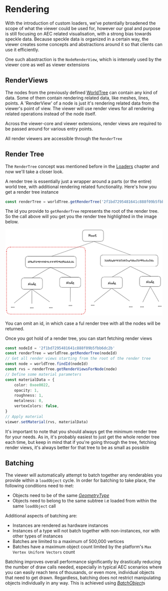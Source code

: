 # Rendering

With the introduction of custom loaders, we've potentially broadened the scope of what the viewer could be used for, however our goal and purpose is still focusing on AEC related visualisation, with a strong bias towards speckle data. Because speckle data is organized in a certain way, the viewer creates some concepts and abstractions around it so that clients can use it efficiently.

One such abastraction is the `NodeRenderView`, which is intensely used by the viewer core as well as viewer extensions

## RenderViews
The nodes from the previously defined [WorldTree](/viewer/viewer-data/#worldTree) can contain any kind of data. Some of them contain rendering related data, like meshes, lines, points. A 'RenderView' of a node is just it's rendering related data from the viewer's point of view. The viewer will use render views for all rendering related operations instead of the node itself.

Across the viewer-core and viewer extensions, render views are required to be passed around for various entry points. 

All render viewers are accessible through the `RenderTree`


## Render Tree
The `RenderTree` concept was mentioned before in the [Loaders]('/viewer-data') chapter and now we'll take a closer look. 

A render tree is essentially just a wrapper around a parts (or the entire) world tree, with additional rendering related functionality. Here's how you get a render tree instance
```typescript
const renderTree = worldTree.getRenderTree('2f1bd7295481641c888f09b5fbb6dc2b')
```
The id you provide to `getRenderTree` represents the root of the render tree. So the call above will you get you the render tree highlighted in the image below.

![Render Tree](./img/rendertree.png "Render Tree")

You can omit an id, in which case a ful  render tree with all the nodes will be returned. 

Once you got hold of a render tree, you can start fetching render views
```typescript
const nodeId = '2f1bd7295481641c888f09b5fbb6dc2b'
const renderTree = worldTree.getRenderTree(nodeId)
// Get all render views starting from the root of the render tree
const node = worldTree.findId(nodeId)
const rvs = renderTree.getRenderViewsForNode(node)
// Define some material parameters
const materialData = {
    color: 0xee0022,
    opacity: 1,
    roughness: 1,
    metalness: 0,
    vertexColors: false,
}
// Apply material
viewer.setMaterial(rvs, materialData)
```


It's important to note that you should always get the minimum render tree for your needs. As in, it's probably easiest to just get the whole render tree each time, but keep in mind that if you're going through the tree, fetching render views, it's always better for that tree to be as small as possible


## Batching
The viewer will automatically attempt to batch together any renderables you provide within a `loadObject` cycle. In order for batching to take place, the following conditions need to met:
- Objects need to be of the same  [*GeometryType*](/viewer/render-view-api.md#geometrytypeenum)
- Objects need to belong to the same subtree i.e loaded from within the same `loadObject` call

Additional aspects of batching are:
- Instances are rendered as hardware instances
- Instances of a type will not batch together with non-instances, nor with other types of instances
- Batches are limited to a maximum of 500,000 vertices
- Batches have a maximum object count limited by the platform's `Max Vertex Uniform Vectors` count

Batching improves overall performance significantly by drastically reducing the number of draw calls needed, especially in typical AEC scenarios where you can easily reach tens of thousands, or even more, individual objects that need to get drawn. Regardless, batching does not restrict manipulating objects individually in any way. This is achieved using [*BatchObject*](/viewer/batch-object-api.md)s
